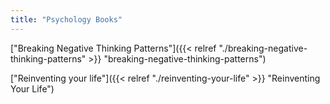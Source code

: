 ```yaml
---
title: "Psychology Books"
---
```


["Breaking Negative Thinking Patterns"]({{< relref "./breaking-negative-thinking-patterns"  >}} "breaking-negative-thinking-patterns")

["Reinventing your life"]({{< relref "./reinventing-your-life"  >}} "Reinventing Your Life")


